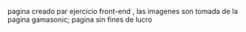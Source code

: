 pagina creado par ejercicio front-end , las imagenes son tomada de la pagina gamasonic;
 pagina sin fines de lucro